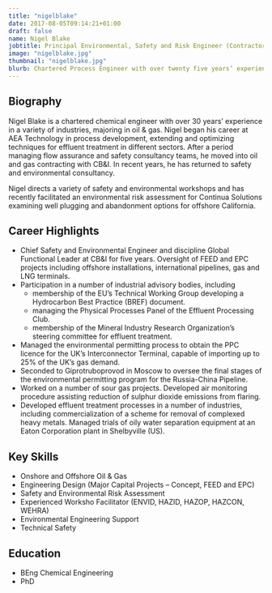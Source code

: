 ```yaml
---
title: "nigelblake"
date: 2017-08-05T09:14:21+01:00
draft: false
name: Nigel Blake
jobtitle: Principal Environmental, Safety and Risk Engineer (Contractor)
image: "nigelblake.jpg"
thumbnail: "nigelblake.jpg"
blurb: Chartered Process Engineer with over twenty five years’ experience in the field of environmental and process engineering.
---
```


## Biography

<p>
    Nigel Blake is a chartered chemical engineer with over 30 years’ experience in a variety of industries, majoring in oil & gas. Nigel began his career at AEA Technology in process development, extending and optimizing techniques for effluent treatment in different sectors. After a period managing flow assurance and safety consultancy teams, he moved into oil and gas contracting with CB&I. In recent years, he has returned to safety and environmental consultancy.
</p>
<p>
    Nigel directs a variety of safety and environmental workshops and has recently facilitated an environmental risk assessment for Continua Solutions examining well plugging and abandonment options for offshore California.
</p>


## Career Highlights

* Chief Safety and Environmental Engineer and discipline Global Functional Leader at CB&I for five years. Oversight of FEED and EPC projects including offshore installations, international pipelines, gas and LNG terminals.
* Participation in a number of industrial advisory bodies, including
    * membership of the EU’s Technical Working Group developing a Hydrocarbon Best Practice (BREF) document.
    * managing the Physical Processes Panel of the Effluent Processing Club.
    * membership of the Mineral Industry Research Organization’s steering committee for effluent treatment.
* Managed the environmental permitting process to obtain the PPC licence for the UK’s Interconnector Terminal, capable of importing up to 25% of the UK’s gas demand.
* Seconded to Giprotruboprovod in Moscow to oversee the final stages of the environmental permitting program for the Russia-China Pipeline.
* Worked on a number of sour gas projects. Developed air monitoring procedure assisting reduction of sulphur dioxide emissions from flaring.
* Developed effluent treatment processes in a number of industries, including commercialization of a scheme for removal of complexed heavy metals. Managed trials of oily water separation equipment at an Eaton Corporation plant in Shelbyville (US).

<split>

## Key Skills

* Onshore and Offshore Oil & Gas
* Engineering Design (Major Capital Projects – Concept, FEED and EPC)
* Safety and Environmental Risk Assessment
* Experienced Worksho Facilitator (ENVID, HAZID, HAZOP, HAZCON, WEHRA)
* Environmental Engineering Support
* Technical Safety

## Education
* BEng Chemical Engineering
* PhD
